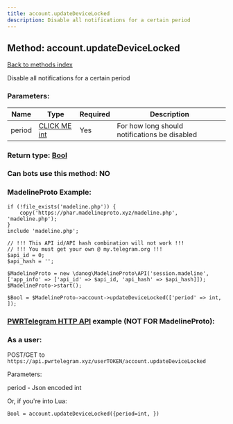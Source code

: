 ```yaml
---
title: account.updateDeviceLocked
description: Disable all notifications for a certain period
---
```

## Method: account.updateDeviceLocked  
[Back to methods index](index.md)


Disable all notifications for a certain period

### Parameters:

| Name     |    Type       | Required | Description |
|----------|---------------|----------|-------------|
|period|[CLICK ME int](../types/int.md) | Yes|For how long should notifications be disabled|


### Return type: [Bool](../types/Bool.md)

### Can bots use this method: **NO**


### MadelineProto Example:


```
if (!file_exists('madeline.php')) {
    copy('https://phar.madelineproto.xyz/madeline.php', 'madeline.php');
}
include 'madeline.php';

// !!! This API id/API hash combination will not work !!!
// !!! You must get your own @ my.telegram.org !!!
$api_id = 0;
$api_hash = '';

$MadelineProto = new \danog\MadelineProto\API('session.madeline', ['app_info' => ['api_id' => $api_id, 'api_hash' => $api_hash]]);
$MadelineProto->start();

$Bool = $MadelineProto->account->updateDeviceLocked(['period' => int, ]);
```

### [PWRTelegram HTTP API](https://pwrtelegram.xyz) example (NOT FOR MadelineProto):



### As a user:

POST/GET to `https://api.pwrtelegram.xyz/userTOKEN/account.updateDeviceLocked`

Parameters:

period - Json encoded int




Or, if you're into Lua:

```
Bool = account.updateDeviceLocked({period=int, })
```

